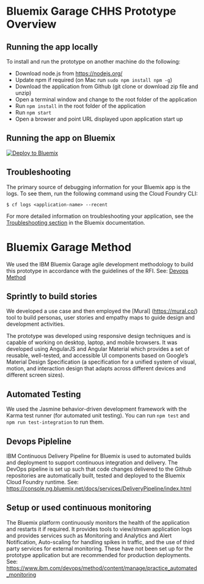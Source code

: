 # Bluemix Garage CHHS Prototype Overview


## Running the app locally
To install and run the prototype on another machine do the following:
* Download node.js from https://nodejs.org/ 
* Update npm if required (on Mac run ```sudo npm install npm -g```) 
* Download the application from Github (git clone or download zip file and unzip) 
* Open a terminal window and change to the root folder of the application 
* Run ```npm install``` in the root folder of the application 
* Run ```npm start```
* Open a browser and point URL displayed upon application start up

## Running the app on Bluemix
[![Deploy to Bluemix](https://bluemix.net/deploy/button.png)](https://bluemix.net/deploy)

## Troubleshooting

The primary source of debugging information for your Bluemix app is the logs. To see them, run the following command using the Cloud Foundry CLI:

  ```
  $ cf logs <application-name> --recent
  ```
For more detailed information on troubleshooting your application, see the [Troubleshooting section](https://www.ng.bluemix.net/docs/troubleshoot/tr.html) in the Bluemix documentation.
 
 
# Bluemix Garage Method
We used the IBM Bluemix Garage agile development methodology to build this prototype in accordance with the guidelines of the RFI. See: [Devops Method](https://www.ibm.com/devops/method)
 
## Sprintly to build stories
 
We developed a use case and then employed the [Mural] (https://mural.co/) tool to build personas, user stories and empathy maps to guide design and development activities.

The prototype was developed using responsive design techniques and is capable of working on desktop, laptop, and mobile browsers. It was developed using AngularJS and Angular Material which provides a set of reusable, well-tested, and accessible UI components based on Google’s Material Design Specification (a specification for a unified system of visual, motion, and interaction design that adapts across different devices and different screen sizes).
 
 
## Automated Testing
 
We used the Jasmine behavior-driven development framework with the Karma test runner (for automated unit testing). You can run ```npm test``` and ```npm run test-integration``` to run them.
 
 
## Devops Pipleline
 
IBM Continuous Delivery Pipeline for Bluemix is used to automated builds and deployment to support continuous integration and delivery. The DevOps pipeline is set up such that code changes delivered to the Github repositories are automatically built, tested and deployed to the Bluemix Cloud Foundry runtime. See: https://console.ng.bluemix.net/docs/services/DeliveryPipeline/index.html
 
 
## Setup or used continuous monitoring
 
The Bluemix platform continuously monitors the health of the application and restarts it if required. It provides tools to view/stream application logs and provides services such as Monitoring and Analytics and Alert Notification, Auto-scaling for handling spikes in traffic, and the use of third party services for external monitoring. These have not been set up for the prototype application but are recommended for production deployments. 
See: https://www.ibm.com/devops/method/content/manage/practice_automated_monitoring
